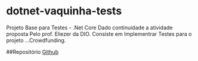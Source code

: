# dotnet-vaquinha-tests
Projeto Base para Testes - .Net Core
Dado continuidade a atividade proposta
Pelo prof. Eliezer da DIO.
Consiste em Implementrar Testes para o
projeto ...Crowdfunding.

##Repositório
[Github](https://github.com/elizarp/dotnet-vaquinha-tests.git)

